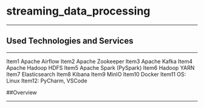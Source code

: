 # streaming_data_processing

---

## Used Technologies and Services

---

Item1 Apache Airflow
Item2 Apache Zookeeper
Item3 Apache Kafka
Item4 Apache Hadoop HDFS
Item5 Apache Spark (PySpark)
Item6 Hadoop YARN
Item7 Elasticsearch
Item8 Kibana
Item9 MinIO
Item10 Docker
Item11 OS: Linux 
Item12: PyCharm, VSCode

##Overview

---

